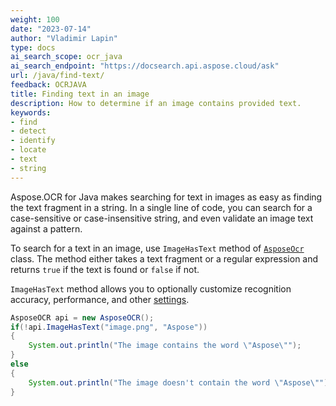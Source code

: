 ```yaml
---
weight: 100
date: "2023-07-14"
author: "Vladimir Lapin"
type: docs
ai_search_scope: ocr_java
ai_search_endpoint: "https://docsearch.api.aspose.cloud/ask"
url: /java/find-text/
feedback: OCRJAVA
title: Finding text in an image
description: How to determine if an image contains provided text.
keywords:
- find
- detect
- identify
- locate
- text
- string
---
```


Aspose.OCR for Java makes searching for text in images as easy as finding the text fragment in a string. In a single line of code, you can search for a case-sensitive or case-insensitive string, and even validate an image text against a pattern.

To search for a text in an image, use `ImageHasText` method of [`AsposeOcr`](https://reference.aspose.com/ocr/java/com.aspose.ocr/asposeocr/) class. The method either takes a text fragment or a regular expression and returns `true` if the text is found or `false` if not.

`ImageHasText` method allows you to optionally customize recognition accuracy, performance, and other [settings](/ocr/java/recognition-settings-common/).

```java
AsposeOCR api = new AsposeOCR();
if(!api.ImageHasText("image.png", "Aspose"))
{
	System.out.println("The image contains the word \"Aspose\"");
}
else
{
	System.out.println("The image doesn't contain the word \"Aspose\"");
}
```
